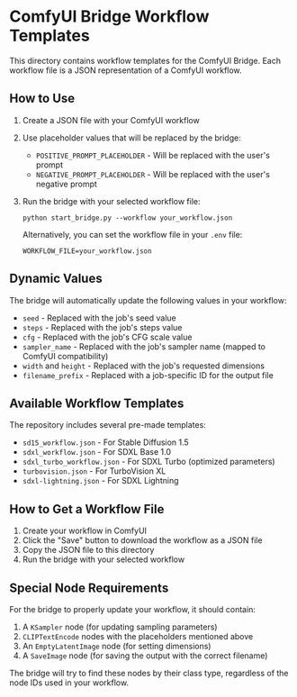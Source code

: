# ComfyUI Bridge Workflow Templates

This directory contains workflow templates for the ComfyUI Bridge. Each workflow file is a JSON representation of a ComfyUI workflow.

## How to Use

1. Create a JSON file with your ComfyUI workflow
2. Use placeholder values that will be replaced by the bridge:
   - `POSITIVE_PROMPT_PLACEHOLDER` - Will be replaced with the user's prompt
   - `NEGATIVE_PROMPT_PLACEHOLDER` - Will be replaced with the user's negative prompt
3. Run the bridge with your selected workflow file:
   ```
   python start_bridge.py --workflow your_workflow.json
   ```
   
   Alternatively, you can set the workflow file in your `.env` file:
   ```
   WORKFLOW_FILE=your_workflow.json
   ```

## Dynamic Values

The bridge will automatically update the following values in your workflow:

- `seed` - Replaced with the job's seed value
- `steps` - Replaced with the job's steps value
- `cfg` - Replaced with the job's CFG scale value
- `sampler_name` - Replaced with the job's sampler name (mapped to ComfyUI compatibility)
- `width` and `height` - Replaced with the job's requested dimensions
- `filename_prefix` - Replaced with a job-specific ID for the output file

## Available Workflow Templates

The repository includes several pre-made templates:

- `sd15_workflow.json` - For Stable Diffusion 1.5
- `sdxl_workflow.json` - For SDXL Base 1.0
- `sdxl_turbo_workflow.json` - For SDXL Turbo (optimized parameters)
- `turbovision.json` - For TurboVision XL
- `sdxl-lightning.json` - For SDXL Lightning

## How to Get a Workflow File

1. Create your workflow in ComfyUI
2. Click the "Save" button to download the workflow as a JSON file
3. Copy the JSON file to this directory
4. Run the bridge with your selected workflow

## Special Node Requirements

For the bridge to properly update your workflow, it should contain:

1. A `KSampler` node (for updating sampling parameters)
2. `CLIPTextEncode` nodes with the placeholders mentioned above
3. An `EmptyLatentImage` node (for setting dimensions)
4. A `SaveImage` node (for saving the output with the correct filename)

The bridge will try to find these nodes by their class type, regardless of the node IDs used in your workflow. 